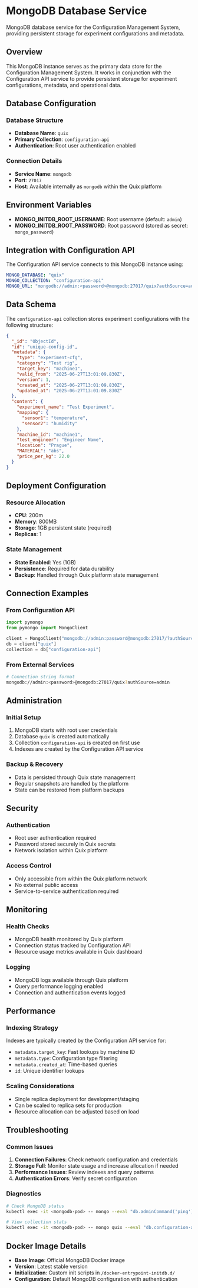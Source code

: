 # MongoDB Database Service

MongoDB database service for the Configuration Management System, providing persistent storage for experiment configurations and metadata.

## Overview

This MongoDB instance serves as the primary data store for the Configuration Management System. It works in conjunction with the Configuration API service to provide persistent storage for experiment configurations, metadata, and operational data.

## Database Configuration

### Database Structure
- **Database Name**: `quix`
- **Primary Collection**: `configuration-api`
- **Authentication**: Root user authentication enabled

### Connection Details
- **Service Name**: `mongodb`
- **Port**: `27017`
- **Host**: Available internally as `mongodb` within the Quix platform

## Environment Variables

- **MONGO_INITDB_ROOT_USERNAME**: Root username (default: `admin`)
- **MONGO_INITDB_ROOT_PASSWORD**: Root password (stored as secret: `mongo_password`)

## Integration with Configuration API

The Configuration API service connects to this MongoDB instance using:

```yaml
MONGO_DATABASE: "quix"
MONGO_COLLECTION: "configuration-api"
MONGO_URL: "mongodb://admin:<password>@mongodb:27017/quix?authSource=admin"
```

## Data Schema

The `configuration-api` collection stores experiment configurations with the following structure:

```json
{
  "_id": "ObjectId",
  "id": "unique-config-id",
  "metadata": {
    "type": "experiment-cfg",
    "category": "Test rig",
    "target_key": "machine1",
    "valid_from": "2025-06-27T13:01:09.830Z",
    "version": 1,
    "created_at": "2025-06-27T13:01:09.830Z",
    "updated_at": "2025-06-27T13:01:09.830Z"
  },
  "content": {
    "experiment_name": "Test Experiment",
    "mapping": {
      "sensor1": "temperature",
      "sensor2": "humidity"
    },
    "machine_id": "machine1",
    "test_engineer": "Engineer Name",
    "location": "Prague",
    "MATERIAL": "abs",
    "price_per_kg": 22.0
  }
}
```

## Deployment Configuration

### Resource Allocation
- **CPU**: 200m
- **Memory**: 800MB
- **Storage**: 1GB persistent state (required)
- **Replicas**: 1

### State Management
- **State Enabled**: Yes (1GB)
- **Persistence**: Required for data durability
- **Backup**: Handled through Quix platform state management

## Connection Examples

### From Configuration API
```python
import pymongo
from pymongo import MongoClient

client = MongoClient("mongodb://admin:password@mongodb:27017/?authSource=admin")
db = client["quix"]
collection = db["configuration-api"]
```

### From External Services
```bash
# Connection string format
mongodb://admin:<password>@mongodb:27017/quix?authSource=admin
```

## Administration

### Initial Setup
1. MongoDB starts with root user credentials
2. Database `quix` is created automatically
3. Collection `configuration-api` is created on first use
4. Indexes are created by the Configuration API service

### Backup & Recovery
- Data is persisted through Quix state management
- Regular snapshots are handled by the platform
- State can be restored from platform backups

## Security

### Authentication
- Root user authentication required
- Password stored securely in Quix secrets
- Network isolation within Quix platform

### Access Control
- Only accessible from within the Quix platform network
- No external public access
- Service-to-service authentication required

## Monitoring

### Health Checks
- MongoDB health monitored by Quix platform
- Connection status tracked by Configuration API
- Resource usage metrics available in Quix dashboard

### Logging
- MongoDB logs available through Quix platform
- Query performance logging enabled
- Connection and authentication events logged

## Performance

### Indexing Strategy
Indexes are typically created by the Configuration API service for:
- `metadata.target_key`: Fast lookups by machine ID
- `metadata.type`: Configuration type filtering
- `metadata.created_at`: Time-based queries
- `id`: Unique identifier lookups

### Scaling Considerations
- Single replica deployment for development/staging
- Can be scaled to replica sets for production
- Resource allocation can be adjusted based on load

## Troubleshooting

### Common Issues
1. **Connection Failures**: Check network configuration and credentials
2. **Storage Full**: Monitor state usage and increase allocation if needed
3. **Performance Issues**: Review indexes and query patterns
4. **Authentication Errors**: Verify secret configuration

### Diagnostics
```bash
# Check MongoDB status
kubectl exec -it <mongodb-pod> -- mongo --eval "db.adminCommand('ping')"

# View collection stats
kubectl exec -it <mongodb-pod> -- mongo quix --eval "db.configuration-api.stats()"
```

## Docker Image Details

- **Base Image**: Official MongoDB Docker image
- **Version**: Latest stable version
- **Initialization**: Custom init scripts in `/docker-entrypoint-initdb.d/`
- **Configuration**: Default MongoDB configuration with authentication